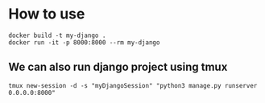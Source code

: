 # How to use
```
docker build -t my-django .
docker run -it -p 8000:8000 --rm my-django
```

## We can also run django project using tmux
```
tmux new-session -d -s "myDjangoSession" "python3 manage.py runserver 0.0.0.0:8000"
```
